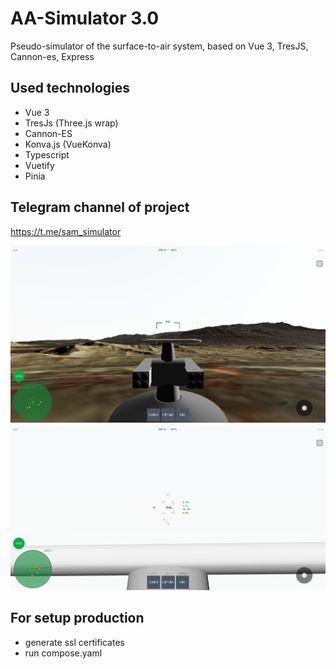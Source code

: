 # AA-Simulator 3.0

Pseudo-simulator of the surface-to-air system, based on Vue 3, TresJS, Cannon-es, Express

## Used technologies
- Vue 3
- TresJs (Three.js wrap)
- Cannon-ES
- Konva.js (VueKonva)
- Typescript
- Vuetify
- Pinia

## Telegram channel of project

https://t.me/sam_simulator

![image](/Screenshot_1.png)
![image](/Screenshot_2.png)

## For setup production

- generate ssl certificates
- run compose.yaml
